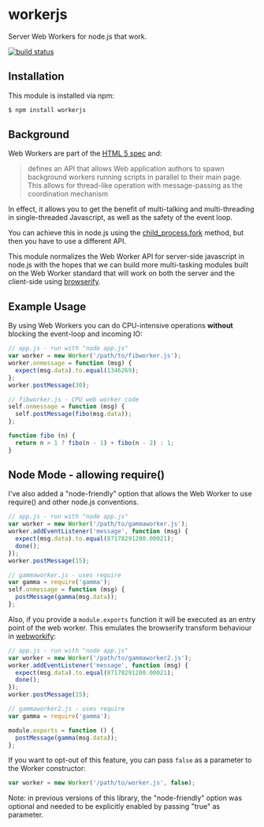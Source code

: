 # workerjs

Server Web Workers for node.js that work.

[![build status](https://secure.travis-ci.org/eugeneware/workerjs.png)](http://travis-ci.org/eugeneware/workerjs)

## Installation

This module is installed via npm:

``` bash
$ npm install workerjs
```

## Background

Web Workers are part of the [HTML 5 spec](http://dev.w3.org/html5/workers/) and:

> defines an API that allows Web application authors to spawn background workers
> running scripts in parallel to their main page. This allows for thread-like
> operation with message-passing as the coordination mechanism

In effect, it allows you to get the benefit of multi-talking and multi-threading
in single-threaded Javascript, as well as the safety of the event loop.

You can achieve this in node.js using the [child_process.fork](http://nodejs.org/api/child_process.html#child_process_child_process_fork_modulepath_args_options) method, but then
you have to use a different API.

This module normalizes the Web Worker API for server-side javascript in node.js
with the hopes that we can build more multi-tasking modules built on the
Web Worker standard that will work on both the server and the client-side
using [browserify](https://github.com/substack/node-browserify).

## Example Usage

By using Web Workers you can do CPU-intensive operations **without** blocking
the event-loop and incoming IO:

``` js
// app.js - run with "node app.js"
var worker = new Worker('/path/to/fibworker.js');
worker.onmessage = function (msg) {
  expect(msg.data).to.equal(1346269);
};
worker.postMessage(30);
```

``` js
// fibworker.js - CPU web worker code
self.onmessage = function (msg) {
  self.postMessage(fibo(msg.data));
};

function fibo (n) {
  return n > 1 ? fibo(n - 1) + fibo(n - 2) : 1;
}
```

## Node Mode - allowing require()

I've also added a "node-friendly" option that allows the Web Worker to use
require() and other node.js conventions.
``` js
// app.js - run with "node app.js"
var worker = new Worker('/path/to/gammaworker.js');
worker.addEventListener('message', function (msg) {
  expect(msg.data).to.equal(87178291200.00021);
  done();
});
worker.postMessage(15);
```

``` js
// gammaworker.js - uses require
var gamma = require('gamma');
self.onmessage = function (msg) {
  postMessage(gamma(msg.data));
};
```

Also, if you provide a ```module.exports``` function it will be executed as
an entry point of the web worker. This emulates the browserify transform
behaviour in [webworkify](https://github.com/substack/webworkify):

``` js
// app.js - run with "node app.js"
var worker = new Worker('/path/to/gammaworker2.js');
worker.addEventListener('message', function (msg) {
  expect(msg.data).to.equal(87178291200.00021);
  done();
});
worker.postMessage(15);
```

``` js
// gammaworker2.js - uses require
var gamma = require('gamma');

module.exports = function () {
  postMessage(gamma(msg.data));
};
```

If you want to opt-out of this feature, you can pass `false` as a parameter to
the Worker constructor:
```js
var worker = new Worker('/path/to/worker.js', false);
```

Note: in previous versions of this library, the "node-friendly" option was
optional and needed to be explicitly enabled by passing "true" as parameter.
